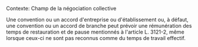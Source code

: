 Contexte: Champ de la négociation collective

Une convention ou un accord d'entreprise ou d'établissement ou, à défaut, une convention ou un accord de branche peut prévoir une rémunération des temps de restauration et de pause mentionnés à l'article L. 3121-2, même lorsque ceux-ci ne sont pas reconnus comme du temps de travail effectif.